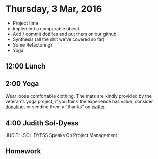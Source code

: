 Thursday,  3 Mar, 2016
======================

* Project time
* Implement a comparable object
* Add / commit dotfiles and put them on our github
* Synthesis (all the shit we've covered so far)
* Some Refactoring?
* Yoga

12:00 Lunch
-----------

2:00 Yoga
---------

Wear loose comfortable clothing.
The mats are kindly provided by the veteran's yoga project,
if you think the experience has value, consider [donating](http://www.veteransyogaproject.org/donate.html),
or sending them a "thanks" on [twitter](https://twitter.com/veteransyoga).


4:00 Judith Sol-Dyess
---------------------

JUDITH SOL-DYESS Speaks On Project Management




Homework
--------
